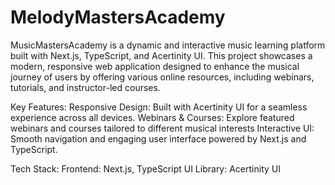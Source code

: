 # MelodyMastersAcademy
MusicMastersAcademy is a dynamic and interactive music learning platform built with Next.js, TypeScript, and Acertinity UI. This project showcases a modern, responsive web application designed to enhance the musical journey of users by offering various online resources, including webinars, tutorials, and instructor-led courses.

Key Features:
Responsive Design: Built with Acertinity UI for a seamless experience across all devices.
Webinars & Courses: Explore featured webinars and courses tailored to different musical interests
Interactive UI: Smooth navigation and engaging user interface powered by Next.js and TypeScript.

Tech Stack:
Frontend: Next.js, TypeScript
UI Library: Acertinity UI
